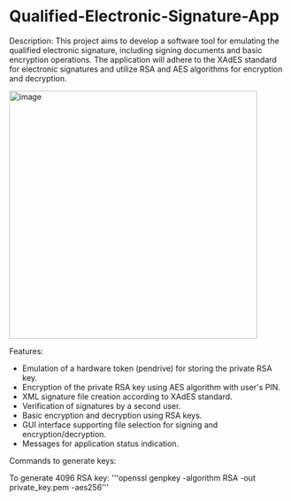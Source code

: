 # Qualified-Electronic-Signature-App

Description:
This project aims to develop a software tool for emulating the qualified electronic signature, including signing documents and basic encryption operations. The application will adhere to the XAdES standard for electronic signatures and utilize RSA and AES algorithms for encryption and decryption.

<img width="448" alt="image" src="https://github.com/PawelManczak/Qualified-Electronic-Signature-App/assets/64583165/7406953b-adac-43c0-924a-ddd6a97c2a0f">

Features:
- Emulation of a hardware token (pendrive) for storing the private RSA key.
- Encryption of the private RSA key using AES algorithm with user's PIN.
- XML signature file creation according to XAdES standard.
- Verification of signatures by a second user.
- Basic encryption and decryption using RSA keys.
- GUI interface supporting file selection for signing and encryption/decryption.
- Messages for application status indication.

Commands to generate keys:

To generate 4096 RSA key:
'''openssl genpkey -algorithm RSA -out private_key.pem -aes256'''
